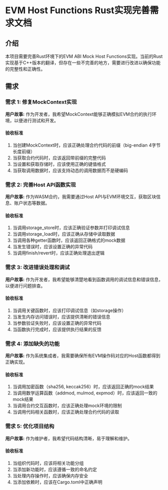 # EVM Host Functions Rust实现完善需求文档

## 介绍

本项目需要完善Rust环境下的EVM ABI Mock Host Functions实现。当前的Rust实现基于C++版本的翻译，但存在一些不完善的地方，需要进行改进以确保功能的完整性和正确性。

## 需求

### 需求 1: 修复MockContext实现

**用户故事:** 作为开发者，我希望MockContext能够正确模拟EVM合约的执行环境，以便进行测试和开发。

#### 验收标准

1. 当创建MockContext时，应该正确处理合约代码的前缀（big-endian 4字节长度前缀）
2. 当获取合约代码时，应该返回带前缀的完整代码
3. 当设置和获取存储时，应该使用正确的键值格式
4. 当获取调用数据时，应该支持动态的调用数据而不是硬编码

### 需求 2: 完善Host API函数实现

**用户故事:** 作为WASM合约，我需要通过Host API与EVM环境交互，获取区块信息、账户状态等数据。

#### 验收标准

1. 当调用storage_store时，应该正确验证参数并打印调试信息
2. 当调用storage_load时，应该正确从存储中读取数据
3. 当调用各种getter函数时，应该返回正确格式的mock数据
4. 当发生错误时，应该设置正确的异常代码
5. 当调用finish/revert时，应该正确处理退出逻辑

### 需求 3: 改进错误处理和调试

**用户故事:** 作为开发者，我希望能够清楚地看到函数调用的调试信息和错误信息，以便进行问题排查。

#### 验收标准

1. 当调用关键函数时，应该打印调试信息（如storage操作）
2. 当发生内存访问错误时，应该提供清晰的错误信息
3. 当参数验证失败时，应该设置正确的异常代码
4. 当函数执行完成时，应该提供执行结果的反馈

### 需求 4: 添加缺失的功能

**用户故事:** 作为系统集成者，我需要确保所有EVM操作码对应的Host函数都得到正确实现。

#### 验收标准

1. 当调用加密函数（sha256, keccak256）时，应该返回正确的mock结果
2. 当调用数学运算函数（addmod, mulmod, expmod）时，应该返回一致的mock结果
3. 当调用合约交互函数时，应该正确处理mock环境的限制
4. 当调用代码相关函数时，应该正确处理合约代码的读取

### 需求 5: 优化项目结构

**用户故事:** 作为维护者，我希望代码结构清晰，易于理解和维护。

#### 验收标准

1. 当组织代码时，应该将相关功能分组
2. 当添加新功能时，应该遵循一致的命名约定
3. 当处理内存操作时，应该确保内存安全
4. 当添加依赖时，应该在Cargo.toml中正确声明